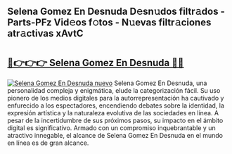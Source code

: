 ## Selena Gomez En Desnuda D𝚎sn𝚞dos filtr𝚊dos - Parts-PFz Vid𝚎os f𝚘tos - N𝚞evas filtr𝚊ciones atr𝚊ctivas xAvtC

# <h2><a href="http://mb7alx.tromn.icu/?c=Selena+Gomez+En+Desnuda">🔗👉👉👉 Selena Gomez En Desnuda 🔗🔗</a></h2>

[![Selena Gomez En Desnuda nuevo](https://i.imgur.com/pEAQMta.gif)](http://mb7alx.tromn.icu/?c=Selena+Gomez+En+Desnuda)
Selena Gomez En Desnuda, una personalidad compleja y enigmática, elude la categorización fácil. Su uso pionero de los medios digitales para la autorrepresentación ha cautivado y enfurecido a los espectadores, encendiendo debates sobre la identidad, la expresión artística y la naturaleza evolutiva de las sociedades en línea. A pesar de la incertidumbre de sus próximos pasos, su impacto en el ámbito digital es significativo. Armado con un compromiso inquebrantable y un atractivo innegable, el alcance de Selena Gomez En Desnuda en el mundo en línea es de gran alcance.
